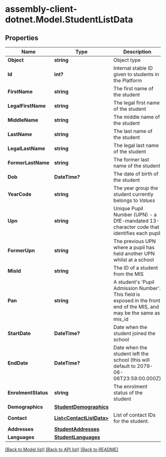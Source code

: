 # assembly-client-dotnet.Model.StudentListData
## Properties

Name | Type | Description | Notes
------------ | ------------- | ------------- | -------------
**Object** | **string** | Object type | [optional] 
**Id** | **int?** | Internal stable ID given to students in the Platform | [optional] 
**FirstName** | **string** | The first name of the student | [optional] 
**LegalFirstName** | **string** | The legal first name of the student | [optional] 
**MiddleName** | **string** | The middle name of the student | [optional] 
**LastName** | **string** | The last name of the student | [optional] 
**LegalLastName** | **string** | The legal last name of the student | [optional] 
**FormerLastName** | **string** | The former last name of the student | [optional] 
**Dob** | **DateTime?** | The date of birth of the student | [optional] 
**YearCode** | **string** | The year group the student currently belongs to *Values*  |Value|Description| |- --|- --| |&#x60;N1&#x60;|Nursery first year| |&#x60;N2&#x60;|Nursery second year| |&#x60;R&#x60;|Reception| |&#x60;1&#x60;|Year 1| |&#x60;2&#x60;|Year 2| |&#x60;3&#x60;|Year 3| |&#x60;4&#x60;|Year 4| |&#x60;5&#x60;|Year 5| |&#x60;6&#x60;|Year 6| |&#x60;7&#x60;|Year 7| |&#x60;8&#x60;|Year 8| |&#x60;9&#x60;|Year 9| |&#x60;10&#x60;|Year 10| |&#x60;11&#x60;|Year 11| |&#x60;12&#x60;|Year 12| |&#x60;13&#x60;|Year 13|  | [optional] 
**Upn** | **string** | Unique Pupil Number (UPN) - a DfE-mandated 13-character code that identifies each pupil | [optional] 
**FormerUpn** | **string** | The previous UPN where a pupil has held another UPN whilst at a school | [optional] 
**MisId** | **string** | The ID of a student from the MIS | [optional] 
**Pan** | **string** | A student&#39;s &#39;Pupil Admission Number&#39;. This field is exposed in the front end of the MIS, and may be the same as mis_id | [optional] 
**StartDate** | **DateTime?** | Date when the student joined the school | [optional] 
**EndDate** | **DateTime?** | Date when the student left the school (this will default to 2079-06-06T23:59:00.000Z) | [optional] 
**EnrolmentStatus** | **string** | The enrolment status of the student | [optional] 
**Demographics** | [**StudentDemographics**](StudentDemographics.md) |  | [optional] 
**Contact** | [**List&lt;ContactListData&gt;**](ContactListData.md) | List of contact IDs for the student. | [optional] 
**Addresses** | [**StudentAddresses**](StudentAddresses.md) |  | [optional] 
**Languages** | [**StudentLanguages**](StudentLanguages.md) |  | [optional] 

[[Back to Model list]](../README.md#documentation-for-models) [[Back to API list]](../README.md#documentation-for-api-endpoints) [[Back to README]](../README.md)

